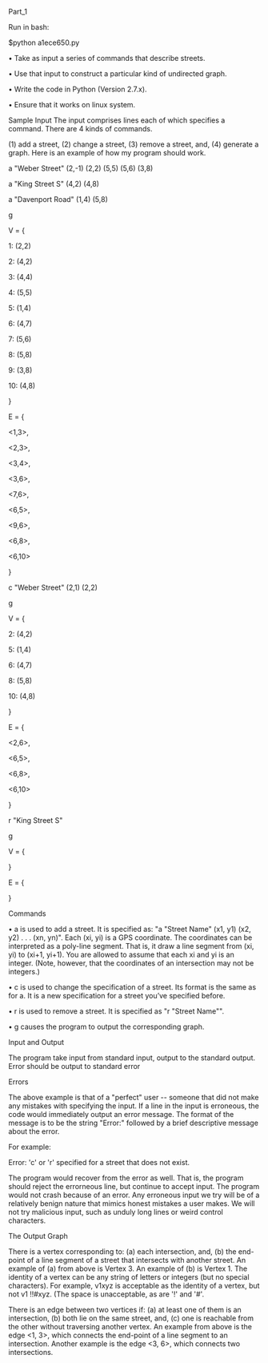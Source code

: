 Part_1

Run in bash:

$python a1ece650.py

• Take as input a series of commands that describe streets.

• Use that input to construct a particular kind of undirected graph.

• Write the code in Python (Version 2.7.x).

• Ensure that it works on linux system.

Sample Input
The input comprises lines each of which specifies a command. There are 4 kinds of commands.

(1) add a street, (2) change a street, (3) remove a street, and, (4) generate a graph. Here is an
example of how my program should work.

a "Weber Street" (2,-1) (2,2) (5,5) (5,6) (3,8)

a "King Street S" (4,2) (4,8)

a "Davenport Road" (1,4) (5,8)

g

V = {

1: (2,2)

2: (4,2)

3: (4,4)

4: (5,5)

5: (1,4)

6: (4,7)

7: (5,6)

8: (5,8)

9: (3,8)

10: (4,8)

}

E = {

<1,3>,

<2,3>,

<3,4>,

<3,6>,

<7,6>,

<6,5>,

<9,6>,

<6,8>,

<6,10>

}

c "Weber Street" (2,1) (2,2)

g

V = {

2: (4,2)

5: (1,4)

6: (4,7)

8: (5,8)

10: (4,8)

}

E = {

<2,6>,

<6,5>,

<6,8>,

<6,10>

}

r "King Street S"

g

V = {

}

E = {

}

Commands

• a is used to add a street. It is specified as: "a "Street Name" (x1, y1) (x2, y2) . . . (xn, yn)".
Each (xi, yi) is a GPS coordinate. The coordinates can be interpreted as a poly-line segment. That
is, it draw a line segment from (xi, yi) to (xi+1, yi+1). You are allowed to assume that each
xi and yi is an integer. (Note, however, that the coordinates of an intersection may not be
integers.)

• c is used to change the specification of a street. Its format is the same as for a. It is a new
specification for a street you’ve specified before.

• r is used to remove a street. It is specified as "r "Street Name"".

• g causes the program to output the corresponding graph.

Input and Output

The program take input from standard input, output to the standard
output. Error should be output to standard error

Errors

The above example is that of a "perfect" user -- someone that did not make any mistakes with
specifying the input. If a line in the input is erroneous,
the code would immediately output an error message. The format of the message is to be the string
"Error:" followed by a brief descriptive message about the error. 

For example:

Error: 'c' or 'r' specified for a street that does not exist.

The program would recover from the error as well. That is, the program should reject the
errorneous line, but continue to accept input. The program would not crash because of an error.
Any erroneous input we try will be of a relatively benign nature that mimics honest mistakes a user
makes. We will not try malicious input, such as unduly long lines or weird control characters.

The Output Graph

There is a vertex corresponding to: (a) each intersection, and, (b) the end-point of a line segment of
a street that intersects with another street. An example of (a) from above is Vertex 3. An example
of (b) is Vertex 1. The identity of a vertex can be any string of letters or integers (but no special
characters). For example, v1xyz is acceptable as the identity of a vertex, but not v1 !!#xyz. (The
space is unacceptable, as are '!' and '#'.

There is an edge between two vertices if: (a) at least one of them is an intersection, (b) both
lie on the same street, and, (c) one is reachable from the other without traversing another vertex.
An example from above is the edge <1, 3>, which connects the end-point of a line segment to an
intersection. Another example is the edge <3, 6>, which connects two intersections.

